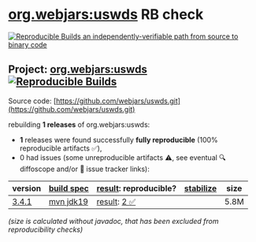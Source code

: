 [org.webjars:uswds](https://central.sonatype.com/artifact/org.webjars/uswds/versions) RB check
=======

[![Reproducible Builds](https://reproducible-builds.org/images/logos/rb.svg) an independently-verifiable path from source to binary code](https://reproducible-builds.org/)

## Project: [org.webjars:uswds](https://central.sonatype.com/artifact/org.webjars/uswds/versions) [![Reproducible Builds](https://img.shields.io/endpoint?url=https://raw.githubusercontent.com/jvm-repo-rebuild/reproducible-central/master/content/org/webjars/uswds/badge.json)](https://github.com/jvm-repo-rebuild/reproducible-central/blob/master/content/org/webjars/uswds/README.md)

Source code: [https://github.com/webjars/uswds.git](https://github.com/webjars/uswds.git)

rebuilding **1 releases** of org.webjars:uswds:
- **1** releases were found successfully **fully reproducible** (100% reproducible artifacts :white_check_mark:),
- 0 had issues (some unreproducible artifacts :warning:, see eventual :mag: diffoscope and/or :memo: issue tracker links):

| version | [build spec](/BUILDSPEC.md) | [result](https://reproducible-builds.org/docs/jvm/): reproducible? | [stabilize](https://github.com/google/oss-rebuild/blob/main/cmd/stabilize/README.md) | size |
| -- | --------- | ------ | ------ | -- |
| [3.4.1](https://central.sonatype.com/artifact/org.webjars/uswds/3.4.1/pom) | [mvn jdk19](uswds-3.4.1.buildspec) | [result](uswds-3.4.1.buildinfo): [2 :white_check_mark: ](uswds-3.4.1.buildcompare) | | 5.8M |

<i>(size is calculated without javadoc, that has been excluded from reproducibility checks)</i>
